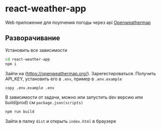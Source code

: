 # react-weather-app

Web приложение для поулчения погоды через api [Openweathermap](https://openweathermap.org/)

## Разворачивание

Установить все зависимости

```sh
cd react-weather-app
npm i
```

Зайти на (https://openweathermap.org/). Зарегестироваться. Получить API_KEY, установить его в `.env`, пример в `.env.example`

```sh
copy .env.example .env
```

В зависимости от задачи, можно или запустить dev версию или build(prod) см ``package.json(scripts)``

```sh
npm run build
```

Зайти в папку `dist` и открыть `index.html` в браузере
